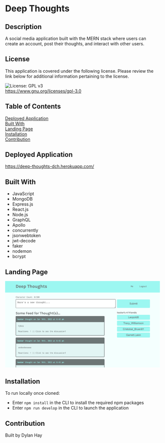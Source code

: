 # Deep Thoughts

## Description
A social media application built with the MERN stack where users can create an account, post their thoughts, and interact with other users.

## License  
This application is covered under the following license. Please review the link below for additional information pertaining to the license.
    
![License: GPL v3](https://img.shields.io/badge/License-GPLv3-blue.svg)  
https://www.gnu.org/licenses/gpl-3.0

## Table of Contents
[Deployed Application](#deployed-application)  
[Built With](#built-with)  
[Landing Page](#landing-page)  
[Installation](#installation)  
[Contribution](#contribution) 

## Deployed Application
https://deep-thoughts-dch.herokuapp.com/

## Built With
* JavaScript
* MongoDB
* Express.js
* React.js
* Node.js
* GraphQL
* Apollo
* concurrently
* jsonwebtoken
* jwt-decode
* faker
* nodemon
* bcrypt

## Landing Page
![Screenshot](./img/deep-thoughts-land.png "Mock Up")

## Installation  
To run locally once cloned:
* Enter `npm install` in the CLI to install the required npm packages
* Enter `npm run develop` in the CLI to launch the application

## Contribution
Built by Dylan Hay